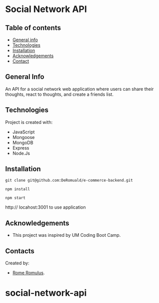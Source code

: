 # Social Network API

## Table of contents
* [General info](#general-info)
* [Technologies](#technologies)
* [Installation](#installation)
* [Acknowledgements](#acknowledgements)
* [Contact](#contact)



## General Info
An API for a social network web application where users can share their thoughts, react to thoughts, and create a friends list.

## Technologies
Project is created with:
- JavaScript
- Mongoose
- MongoDB
- Express
- Node.Js

## Installation

``` terminal
git clone git@github.com:DeRomuald/e-commerce-backend.git

npm install

npm start
```
 http:// locahost:3001 to use application

## Acknowledgements
- This project was inspired by UM Coding Boot Camp.

## Contacts
Created by:
- [Rome Romulus](https://github.com/DeRomuald).
# social-network-api
